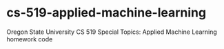 # cs-519-applied-machine-learning
Oregon State University CS 519 Special Topics: Applied Machine Learning homework code
